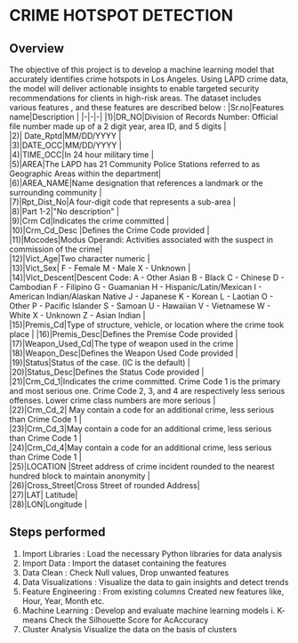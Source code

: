 # CRIME HOTSPOT DETECTION 

## Overview
The objective of this project is to develop a machine learning model that accurately identifies crime hotspots in Los Angeles. Using LAPD crime data, the model will deliver actionable insights to enable targeted security recommendations for clients in high-risk areas.
The dataset includes various features , and these features are described below :
|Sr.no|Features name|Description |
 |-|-|-|
|1)|DR_NO|Division of Records Number: Official file number made up of a 2 digit year, area ID, and 5 digits |             
|2)| Date_Rptd|MM/DD/YYYY |             
|3)|DATE_OCC|MM/DD/YYYY |             
|4)|TIME_OCC|In 24 hour military time |         
|5)|AREA|The LAPD has 21 Community Police Stations referred to as Geographic Areas within the department|              
|6)|AREA_NAME|Name designation that references a landmark or the surrounding community    |              
|7)|Rpt_Dist_No|A four-digit code that represents a sub-area |          
|8)|Part 1-2|"No description"  |             
|9)|Crm Cd|Indicates the crime committed   |                
|10)|Crm_Cd_Desc |Defines the Crime Code provided   |          
|11)|Mocodes|Modus Operandi: Activities associated with the suspect in commission of the crime|           
|12)|Vict_Age|Two character numeric |               
|13)|Vict_Sex| F - Female M - Male X - Unknown  |        
|14)|Vict_Descent|Descent Code: A - Other Asian B - Black C - Chinese D - Cambodian F - Filipino G - Guamanian H - Hispanic/Latin/Mexican I - American Indian/Alaskan Native J - Japanese K - Korean L - Laotian O - Other P - Pacific Islander S - Samoan U - Hawaiian V - Vietnamese W - White X - Unknown Z - Asian Indian |      
|15)|Premis_Cd|Type of structure, vehicle, or location where the crime took place |     |16)|Premis_Desc|Defines the Premise Code provided  |        
|17)|Weapon_Used_Cd|The type of weapon used in the crime |    
|18)|Weapon_Desc|Defines the Weapon Used Code provided |       
|19)|Status|Status of the case. (IC is the default) |                 
|20)|Status_Desc|Defines the Status Code provided  |           
|21)|Crm_Cd_1|Indicates the crime committed. Crime Code 1 is the primary and most serious one. Crime Code 2, 3, and 4 are respectively less serious offenses. Lower crime class numbers are more serious |              
|22)|Crm_Cd_2| May contain a code for an additional crime, less serious than Crime Code 1 |          
|23)|Crm_Cd_3|May contain a code for an additional crime, less serious than Crime Code 1   |       
|24)|Crm_Cd_4|May contain a code for an additional crime, less serious than Crime Code 1   |        
|25)|LOCATION |Street address of crime incident rounded to the nearest hundred block to maintain anonymity  |              
|26)|Cross_Street|Cross Street of rounded Address|      
|27)|LAT| Latitude|                    
|28)|LON|Longitude |

 ## Steps performed
 1. Import Libraries : 
    Load the necessary Python libraries for data analysis
 2. Import Data :
    Import the dataset containing the features  
 3. Data Clean :
    Check Null values, Drop unwanted features   
 4. Data Visualizations :
    Visualize the data to gain insights and detect trends
 5. Feature Engineering :
    From existing columns Created new features like, Hour, Year, Month etc.
 7. Machine Learning :
    Develop and evaluate machine learning models
    i. K- means
    Check the Silhouette Score for AcAccuracy 
9. Cluster Analysis
    Visualize the data on the basis of clusters
   
